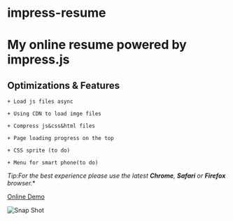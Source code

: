 impress-resume
==============

# My online resume powered by impress.js

## Optimizations & Features

    + Load js files async

    + Using CDN to load imge files

    + Compress js&css&html files

    + Page loading progress on the top

    + CSS sprite (to do)

    + Menu for smart phone(to do)



*Tip:For the best experience please use the latest <b>Chrome</b>, <b>Safari</b> or <b>Firefox</b> browser.**

[Online Demo](http://zerosoul.github.io/impress-resume)

![Snap Shot](http://impress-resume.qiniudn.com/snapshot.PNG)
